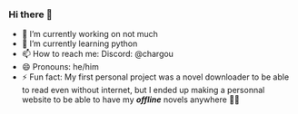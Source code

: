 ### Hi there 👋

- 🔭 I’m currently working on not much
- 🌱 I’m currently learning python
- 📫 How to reach me: Discord: @chargou
- 😄 Pronouns: he/him
- ⚡ Fun fact: My first personal project was a novel downloader to be able to read even without internet, but I ended up making a personnal website to be able to have my ***offline*** novels anywhere 🤦‍♂️
